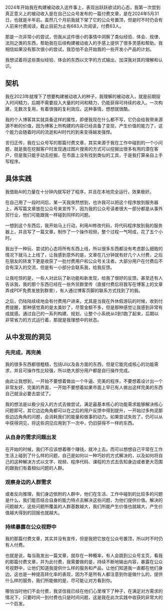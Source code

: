 2024年开始我在构建被动收入这件事上，表现出跃跃欲试的心态，我第一次尝到真正意义上的被动收入是在自己公众号发布的一篇付费文章，是在2024年5月31日，也就是半年前。虽然几个月前我就下架了它的公众号置顶，但是时不时仍会有人前来付费阅读，截止目前为止有683人次阅读，付费63人。

那是一次非常小的尝试，但我从这件很小的事情中洞察了类似经验、体会、规律、法则之类的东西，帮助我在后续构建被动收入的手感上提供了很多灵感和帮助。我相信如果没有那次很小的尝试，我恐怕不会开始我的一些开发小产品的计划。

我想试着将这些类似经验、体会的东西以文字的方式输出，加深我对其的理解和认识。

## 契机

我在2023年就埋下了想要构建被动收入的种子，我理解的被动收入，就是前期投入时间精力，后期不需要投入大量的时间和精力，仍能获得可持续的收入。一次构建，无数次复用，有着很强的复利效应。这种事情，想想就很酷。

我的个人博客其实就具备这样的属性，即便我现在什么都不写，它仍会给我带来源源不断的价值，因为博客上所构建的内容已经具备了变现，产生价值的能力了，这个能力会随着时间的流逝和AI时代的到来变得越发强悍。

言归正传，我在公众号写的那篇付费文章，其实来源于我在工作中碰到的一个小问题，就是我在挖掘客户时发现通过图片搜索的方式可以挖掘出很多有用的潜在客户，但是我只能手动去挖掘，在市面上没有找到类似的工具，于是我打算亲自上手写程序。

## 具体实践

我借助AI的力量在十分钟内就写好了程序，并且在本地完全运行，效果极好。

在自己用了一段时间后，某一天我突然想到，也许我可以把这个程序放到服务器上，再写篇文章放在公众号来宣传下，因为我的公众号读者很大一部分都是从事外贸行业，他们可能跟我一样碰到同样的问题。

一想到这个东西后，我开始马上行动，利用AI修改代码，将代码程序放到我的服务器上，并且写了一篇文章，制作了一个操作视频，整个过程一气呵成，花了五个小时。

我出于一种玩、尝试的心态将所有东西上线，所以很多东西都没有考虑那么细致的情况下就马上上线了，让我感到意外的是，文章在几分钟就有好几个人付费，之后在朋友的转发下更是收获了一批付费用户和公众号关注者。大部分用户在付费后不会有深入的交流，但是有一小部分会联系我，给我反馈。

让我吃惊的是，一些人对此玩了新功能和新发现，给我了很好的反馈。甚至还有人告诉我，我的那个东西已经在一些外贸群里传（直接付费后将我写在博客上的文章弄成PDF免费发放到群里），有人通过博客页脚的联系方式找到了的我。

之后，仍陆陆续续地会有付费用户进来，尤其是当我在外休假游玩的时候，收到付费提醒，那种感觉真的是太美妙了，尽管金额不多，但是那种感觉让我感到非常有成就感。通过自己的一系列构建、规划，让整个小系统从0到1跑了起来，后期以非常省力的方式运行着，那就是我理想中的状态。

## 从中发现的洞见

### 先完成，再完美

我的很多东西都很粗糙，包括UI以及各方面的东西，但是它能完成核心的功能需求，并且可操作性比较强，所以绝大部分用户都是自行操作完成。

由此让我想到，一开始不要想着做出一个牛逼、完美的程序，不要想着设计出一个非常友好、完美的界面，一开始不要想着如果市面上早已有人做出这样完美的东西自己就没必要去尝试了。

我的想法是以极少投入的方式去做尝试，满足最基本核心的功能需求能够解决核心问题即可，其它边边角角都可以在之后的用户反馈中得到提升，一开始过多拘泥那些边边角角的问题，会消耗我们的能量和做事的动力。如果尝试失败了，仍可以从中获得洞见，将这些洞见应用到下一次中，仍旧获得不一样的东西。

### 从自身的需求问题出发

在开始的时候，我们不应该想着哪个赚钱，就冲上去。而可以想想自己平常在工作生活上碰到了什么样的问题，自己是如何以一种巧妙的方式解决的，以及如何将自己的这种解决方式以文字、视频、程序代码、课程的方式去告知身边或者更大范围的跟我们有着相似问题的人群。

### 观察身边的人群需求

或者反向推理，我们身边依附的人群中，他们在生活、工作中碰到的比较多的问题是什么，我们能否结合自身的能力特点去解决这些问题，为他们提供价值。解决的问题越大，这些问题所覆盖的人群基数越大，我们所能产生价值也就越大，产生价值越大得到的回报也就越大。

### 持续暴露在公众视野中

我的那篇付费文章，其实并没有宣传，但是我把它放在公众号置顶，所以时不时仍有人付费。

也就是说，每当我发出一篇文章，就存在一种概率，有人会跳到公众号主页，看我的那篇付费文章，并为此付费，我需要做的是，持续不断地输出内容，暴露在公众号视野中，让他们知道我提供什么样的服务和产品，让他们知道我一直都在他们身边。这也是一种提高转化率的表现，因为不是所有人都注意到你是做什么的，提供什么样的服务，我们所能做的是，尽可能让对方看到你。

哪怕当时他们不会付费，我坚信我已经在他们心里埋下了种子，在满足对方需求的情况下，只要时间一到付费也只是时间问题，这是我在此次实践中收获的非常大的一个启发。